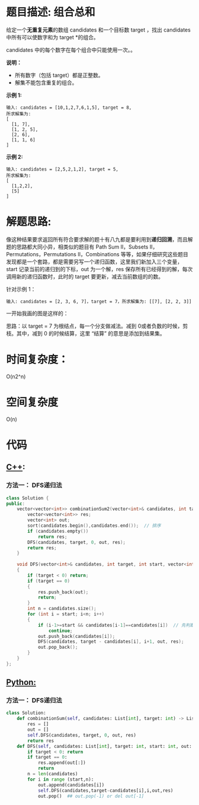 # 题目描述: 组合总和

给定一个**无重复元素**的数组 candidates 和一个目标数 target ，找出 candidates 中所有可以使数字和为 target *的组合。

candidates 中的每个数字在每个组合中只能使用一次。。

**说明：**

  - 所有数字（包括 target）都是正整数。
  - 解集不能包含重复的组合。

**示例 1:**
```
输入: candidates = [10,1,2,7,6,1,5], target = 8,
所求解集为:
[
  [1, 7],
  [1, 2, 5],
  [2, 6],
  [1, 1, 6]
]
```

**示例 2:**
```
输入: candidates = [2,5,2,1,2], target = 5,
所求解集为:
[
  [1,2,2],
  [5]
]
```
  
# 解题思路:
  
  像这种结果要求返回所有符合要求解的题十有八九都是要利用到**递归回溯**，而且解题的思路都大同小异，相类似的题目有 Path Sum II，Subsets II，Permutations，Permutations II，Combinations 等等，如果仔细研究这些题目发现都是一个套路，都是需要另写一个递归函数，这里我们新加入三个变量，start 记录当前的递归到的下标，out 为一个解，res 保存所有已经得到的解，每次调用新的递归函数时，此时的 target 要更新，减去当前数组的的数。
  
  针对示例 1：
  ```
  输入: candidates = [2, 3, 6, 7]，target = 7，所求解集为: [[7], [2, 2, 3]]
  ```
一开始我画的图是这样的：

思路：以 target = 7 为根结点，每一个分支做减法。减到 0或者负数的时候，剪枝。其中，减到 0 的时候结算，这里 “结算” 的意思是添加到结果集。

# 时间复杂度：
  O(n2^n)
  
# 空间复杂度
  O(n)
  
# 代码

## [C++](./Combination-Sum-II.cpp):
### 方法一： DFS递归法
```c++
class Solution {
public:
    vector<vector<int>> combinationSum2(vector<int>& candidates, int target) {
        vector<vector<int>> res;
        vector<int> out;
        sort(candidates.begin(),candidates.end());  // 排序
        if (candidates.empty())
            return res;
        DFS(candidates, target, 0, out, res);
        return res;
    }
    
    void DFS(vector<int>& candidates, int target, int start, vector<int>& out, vector<vector<int>>& res)
    {
        if (target < 0) return;
        if (target == 0)
        {
            res.push_back(out);
            return;
        }
        int n = candidates.size();
        for (int i = start; i<n; i++)
        {
            if (i-1>=start && candidates[i-1]==candidates[i])  // 先判断是否大于start，即是否越界，这两个顺序不能交换，交换就溢出
                continue;
            out.push_back(candidates[i]);
            DFS(candidates, target - candidates[i], i+1, out, res);
            out.pop_back();
        }
    }
};
```



## [Python:](https://github.com/bryceustc/LeetCode_Note/blob/master/python/Combination-Sum-II/Combination-Sum-II.py)
### 方法一： DFS递归法
```python
class Solution:
    def combinationSum(self, candidates: List[int], target: int) -> List[List[int]]:
        res = []
        out = []
        self.DFS(candidates, target, 0, out, res)
        return res
    def DFS(self, candidates: List[int], target: int, start: int, out: List[int], res: List[List[int]]):
        if target < 0: return
        if target == 0:
            res.append(out[:])
            return
        n = len(candidates)
        for i in range (start,n):
            out.append(candidates[i])
            self.DFS(candidates,target-candidates[i],i,out,res)
            out.pop()  ## out.pop(-1) or del out[-1]
```
